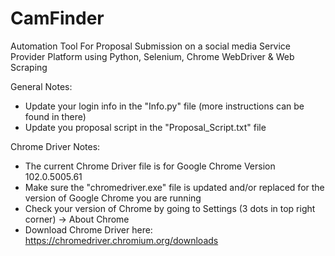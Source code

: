 # CamFinder
Automation Tool For Proposal Submission on a social media Service Provider Platform using Python, Selenium, Chrome WebDriver & Web Scraping

General Notes:
  - Update your login info in the "Info.py" file (more instructions can be found in there)
  - Update you proposal script in the "Proposal_Script.txt" file

Chrome Driver Notes:
  - The current Chrome Driver file is for Google Chrome Version 102.0.5005.61
  - Make sure the "chromedriver.exe" file is updated and/or replaced for the version of Google Chrome you are running
  - Check your version of Chrome by going to Settings (3 dots in top right corner) -> About Chrome
  - Download Chrome Driver here: https://chromedriver.chromium.org/downloads

